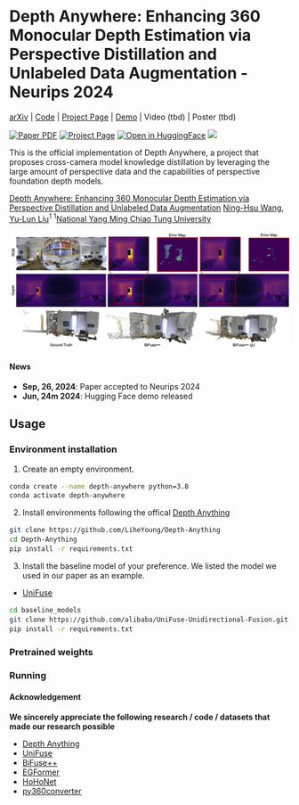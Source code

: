 # Depth Anywhere: Enhancing 360 Monocular Depth Estimation via Perspective Distillation and Unlabeled Data Augmentation - Neurips 2024
[arXiv](https://arxiv.org/abs/2406.12849) | [Code]() | [Project Page](https://albert100121.github.io/Depth-Anywhere/) | [Demo](https://huggingface.co/spaces/Albert-NHWang/Depth-Anywhere-App) | Video (tbd) | Poster (tbd)

<a href="https://arxiv.org/abs/2406.12849"><img src='https://img.shields.io/badge/arXiv-Depth Anywhere-red' alt='Paper PDF'></a> <a href='https://albert100121.github.io/Depth-Anywhere/'><img src='https://img.shields.io/badge/Project_Page-Depth Anywhere-green' alt='Project Page'></a> [![Open in HuggingFace](https://img.shields.io/badge/%F0%9F%A4%97%20Hugging%20Face-Spaces-blue)](https://huggingface.co/spaces/Albert-NHWang/Depth-Anywhere-App) <a href='https://huggingface.co/papers/2406.12849'><img src='https://img.shields.io/badge/%F0%9F%A4%97%20Hugging%20Face-Paper-yellow'></a>


This is the official implementation of Depth Anywhere, a project that proposes cross-camera model knowledge distillation by leveraging the large amount of perspective data and the capabilities of perspective foundation depth models.


[Depth Anywhere: Enhancing 360 Monocular Depth Estimation via Perspective Distillation and Unlabeled Data Augmentation](https://albert100121.github.io/Depth-Anywhere/)
[Ning-Hsu Wang](http://albert100121.github.io/), [Yu-Lun Liu](https://yulunalexliu.github.io/)<sup>1</sup>
<sup>1</sup>[National Yang Ming Chiao Tung University](https://www.nycu.edu.tw/nycu/en/index)

![](fig/teaser_v7.jpg)


#### News
- **Sep, 26, 2024**: Paper accepted to Neurips 2024
- **Jun, 24m 2024**: Hugging Face demo released

## Usage
### Environment installation
1. Create an empty environment.
```bash
conda create --name depth-anywhere python=3.8
conda activate depth-anywhere
```

2. Install environments following the offical [Depth Anything](https://github.com/LiheYoung/Depth-Anything)
```bash
git clone https://github.com/LiheYoung/Depth-Anything
cd Depth-Anything
pip install -r requirements.txt
```
3. Install the baseline model of your preference. We listed the model we used in our paper as an example.
- [UniFuse](https://github.com/alibaba/UniFuse-Unidirectional-Fusion)
```bash
cd baseline_models
git clone https://github.com/alibaba/UniFuse-Unidirectional-Fusion.git
pip install -r requirements.txt
```
    
### Pretrained weights

### Running

#### Acknowledgement
**We sincerely appreciate the following research / code / datasets that made our research possible**

- [Depth Anything](https://github.com/LiheYoung/Depth-Anything/tree/main)
- [UniFuse](https://github.com/alibaba/UniFuse-Unidirectional-Fusion)
- [BiFuse++](https://github.com/fuenwang/BiFusev2)
- [EGFormer](https://github.com/yuniw18/EGformer)
- [HoHoNet](https://github.com/sunset1995/HoHoNet)
- [py360converter](https://github.com/sunset1995/py360convert)

